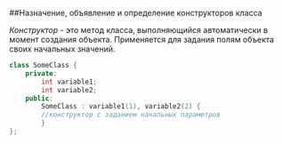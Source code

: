 ##Назначение, объявление и определение конструкторов класса

*Конструктор* - это метод класса, выполняющийся автоматически в момент создания объекта. Применяется для задания полям объекта своих начальных значений. 
```cpp
class SomeClass {
	private:
		int variable1;
		int variable2;
	public:
		SomeClass : variable1(1), variable2(2) {
		//конструктор c заданием начальных параметров	
		}	
};
```